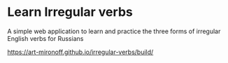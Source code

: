 # Learn Irregular verbs

A simple web application to learn and practice the three forms of irregular English verbs for Russians

https://art-mironoff.github.io/irregular-verbs/build/
